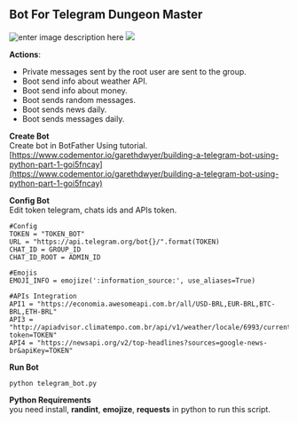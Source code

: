 ## Bot For Telegram **Dungeon Master**  

![enter image description here](https://is5-ssl.mzstatic.com/image/thumb/Purple113/v4/c6/95/df/c695df80-0ff7-ca89-ac7b-93ccbb1c2e9e/AppIcon-0-85-220-4-2x.png/256x256bb.png)
![
](https://camo.githubusercontent.com/56f040121ad5740119e34f278f43bbfcf7abaab9/687474703a2f2f69636f6e73686f772e6d652f6d656469612f696d616765732f53797374656d2f706c65782d69636f6e732f706e672f4f746865722f3235362f707974686f6e2e706e67)  
  
    
**Actions**:
- Private messages sent by the root user are sent to the group.
- Boot send info about weather API.
- Boot send info about money.
- Boot sends random messages.
- Boot sends news daily.
- Boot sends messages daily.

**Create Bot**  
Create bot in BotFather Using tutorial.  
[https://www.codementor.io/garethdwyer/building-a-telegram-bot-using-python-part-1-goi5fncay](https://www.codementor.io/garethdwyer/building-a-telegram-bot-using-python-part-1-goi5fncay)

**Config Bot**  
Edit token telegram, chats ids and APIs token.  

    #Config
    TOKEN = "TOKEN_BOT"
    URL = "https://api.telegram.org/bot{}/".format(TOKEN)
    CHAT_ID = GROUP_ID
    CHAT_ID_ROOT = ADMIN_ID
    
    #Emojis
    EMOJI_INFO = emojize(':information_source:', use_aliases=True)
    
    #APIs Integration
    API1 = "https://economia.awesomeapi.com.br/all/USD-BRL,EUR-BRL,BTC-BRL,ETH-BRL"
    API3 = "http://apiadvisor.climatempo.com.br/api/v1/weather/locale/6993/current?token=TOKEN"
    API4 = "https://newsapi.org/v2/top-headlines?sources=google-news-br&apiKey=TOKEN"

**Run Bot**  

    python telegram_bot.py

**Python Requirements**  
you need install, **randint**, **emojize**, **requests** in python to run this script.
